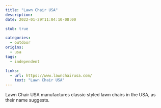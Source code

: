 ```yaml
---
title: "Lawn Chair USA"
description:
date: 2022-01-29T11:04:10-08:00

stub: true

categories:
  - outdoor
origins:
  - usa
tags:
  - independent

links:
  - url: https://www.lawnchairusa.com/
    text: "Lawn Chair USA"
---
```


Lawn Chair USA manufactures classic styled lawn chairs in the USA, as their name
suggests.
